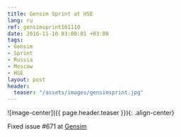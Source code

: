 ```yaml
---
title: Gensim Sprint at HSE
lang: ru
ref: gensimsprint161110
date: 2016-11-10 03:00:01 +03:00
tags:
- Gensim
- Sprint
- Russia
- Moscow
- HSE
layout: post
header:
  teaser: "/assets/images/gensimsprint.jpg"
---
```


![image-center]({{ page.header.teaser }}){: .align-center}

Fixed issue #671 at [Gensim](https://github.com/RaRe-Technologies/gensim)
